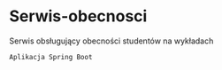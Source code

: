 # Serwis-obecnosci
Serwis obsługujący obecności studentów na wykładach
```bash
Aplikacja Spring Boot
```
